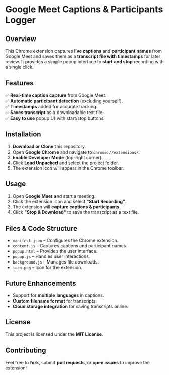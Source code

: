 # Google Meet Captions & Participants Logger

## Overview
This Chrome extension captures **live captions** and **participant names** from Google Meet and saves them as a **transcript file with timestamps** for later review. It provides a simple popup interface to **start and stop** recording with a single click.

## Features
✅ **Real-time caption capture** from Google Meet.  
✅ **Automatic participant detection** (excluding yourself).  
✅ **Timestamps** added for accurate tracking.  
✅ **Saves transcript** as a downloadable text file.  
✅ **Easy to use** popup UI with start/stop buttons.  

## Installation
1. **Download or Clone** this repository.
2. Open **Google Chrome** and navigate to `chrome://extensions/`.
3. **Enable Developer Mode** (top-right corner).
4. Click **Load Unpacked** and select the project folder.
5. The extension icon will appear in the Chrome toolbar.

## Usage
1. Open **Google Meet** and start a meeting.
2. Click the extension icon and select **"Start Recording"**.
3. The extension will **capture captions & participants**.
4. Click **"Stop & Download"** to save the transcript as a text file.

## Files & Code Structure
- `manifest.json` – Configures the Chrome extension.
- `content.js` – Captures captions and participant names.
- `popup.html` – Provides the user interface.
- `popup.js` – Handles user interactions.
- `background.js` – Manages file downloads.
- `icon.png` – Icon for the extension.

## Future Enhancements
- Support for **multiple languages** in captions.
- **Custom filename format** for transcripts.
- **Cloud storage integration** for saving transcripts online.

## License
This project is licensed under the **MIT License**.

## Contributing
Feel free to **fork**, submit **pull requests**, or **open issues** to improve the extension!

